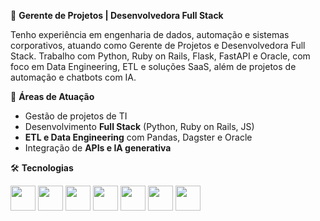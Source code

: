💼 **Gerente de Projetos | Desenvolvedora Full Stack**

Tenho experiência em engenharia de dados, automação e sistemas corporativos, atuando como Gerente de Projetos e Desenvolvedora Full Stack. Trabalho com Python, Ruby on Rails, Flask, FastAPI e Oracle, com foco em Data Engineering, ETL e soluções SaaS, além de projetos de automação e chatbots com IA.

🚀 **Áreas de Atuação**

- Gestão de projetos de TI  
- Desenvolvimento **Full Stack** (Python, Ruby on Rails, JS)  
- **ETL e Data Engineering** com Pandas, Dagster e Oracle  
- Integração de **APIs e IA generativa**

🛠️ **Tecnologias**

<p align="left">
  <img src="https://cdn.jsdelivr.net/gh/devicons/devicon/icons/python/python-original.svg" width="40" height="40"/>
  <img src="https://cdn.jsdelivr.net/gh/devicons/devicon/icons/ruby/ruby-original.svg" width="40" height="40"/>
  <img src="https://cdn.jsdelivr.net/gh/devicons/devicon/icons/rails/rails-original-wordmark.svg" width="40" height="40"/>
  <img src="https://cdn.jsdelivr.net/gh/devicons/devicon/icons/java/java-original.svg" width="40" height="40"/>
  <img src="https://cdn.jsdelivr.net/gh/devicons/devicon/icons/oracle/oracle-original.svg" width="40" height="40"/>
  <img src="https://cdn.jsdelivr.net/gh/devicons/devicon/icons/docker/docker-original.svg" width="40" height="40"/>
  <img src="https://cdn.jsdelivr.net/gh/devicons/devicon/icons/git/git-original.svg" width="40" height="40"/>
</p>
